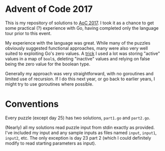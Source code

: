 # Advent of Code 2017

This is my repository of solutions to [AoC 2017](http://adventofcode.com/2017). I took it as a chance to get some practical (?) experience with Go, having completed only the language tour prior to this event.

My experience with the language was great. While many of the puzzles obviously suggested functional approaches, many were also very well suited to exploiting Go's zero values. A [trick](https://blog.golang.org/go-maps-in-action) I used a lot was storing "active" values in a map of `bool`s, deleting "inactive" values and relying on false being the zero value for the boolean type.

Generally my approach was very straightforward, with no goroutines and limited use of recursion. If I do this next year, or go back to earlier years, I might try to use goroutines where possible.

# Conventions

Every puzzle (except day 25) has two solutions, `part1.go` and `part2.go`.

(Nearly) all my solutions read puzzle input from stdin exactly as provided. I've included my input and any sample inputs as files named `input`, `input1`, `input2`, etc. The only exception is day 23 part 2 (which I could definitely modify to read starting parameters as input).
